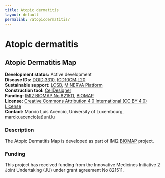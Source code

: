 ```yaml
--- 
title: Atopic dermatitis 
layout: default 
permalink: /atopicdermatitis/
--- 
```


# Atopic dermatitis

## Atopic Dermatitis Map

**Development status:** Active development  
**Disease IDs:** [DOID:3310](https://disease-ontology.org/?id=DOID:3310), [ICD10CM:L20](https://www.icd10data.com/ICD10CM/Codes/L00-L99/L20-L30/L20-/L20)  
**Sustainable support:** [LCSB](http://wwwen.uni.lu/lcsb), [MINERVA Platform](https://minerva.pages.uni.lu/)  
**Construction tool:** [CellDesigner](https://www.celldesigner.org/)  
**Funding:** [IMI2 BIOMAP No 821511](https://www.imi.europa.eu/projects-results/project-factsheets/biomap), [BIOMAP](https://biomap-imi.eu/)  
**License:** [Creative Commons Attribution 4.0 International (CC BY 4.0) License](https://creativecommons.org/licenses/by/4.0/)  
**Contact:** Marcio Luis Acencio, University of Luxembourg, marcio.acencio(at)uni.lu  

### Description

The Atopic Dermatitis Map is developed as part of IMI2 [BIOMAP](https://biomap-imi.eu/) project.

### Funding

This project has received funding from the Innovative Medicines Initiative 2 Joint Undertaking (JU) under grant agreement No 821511.
